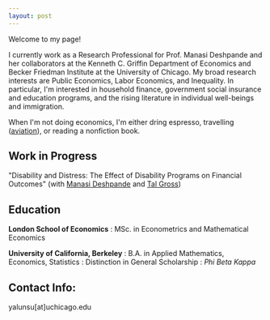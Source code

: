 ```yaml
---
layout: post
---
```


Welcome to my page! 

I currently work as a Research Professional for Prof. Manasi Deshpande and her collaborators at the Kenneth C. Griffin Department of Economics and Becker Friedman Institute at the University of Chicago. My broad research interests are Public Economics, Labor Economics, and Inequality. In particular, I'm interested in household finance, government social insurance and education programs, and the rising literature in individual well-beings and immigration.

When I'm not doing economics, I'm either dring espresso, travelling ([aviation](http://flightdiary.net/yalunsu)), or reading a nonfiction book. 

## Work in Progress
"Disability and Distress: The Effect of Disability Programs on Financial Outcomes" (with [Manasi Deshpande](https://sites.google.com/site/mdeshpandeecon) and [Tal Gross](https://sites.bu.edu/talgross/))

## Education
__London School of Economics__
  : MSc. in Econometrics and Mathematical Economics
  
__University of California, Berkeley__ 
  : B.A. in Applied Mathematics, Economics, Statistics
  : Distinction in General Scholarship
  : _Phi Beta Kappa_

## Contact Info:
   yalunsu[at]uchicago.edu
